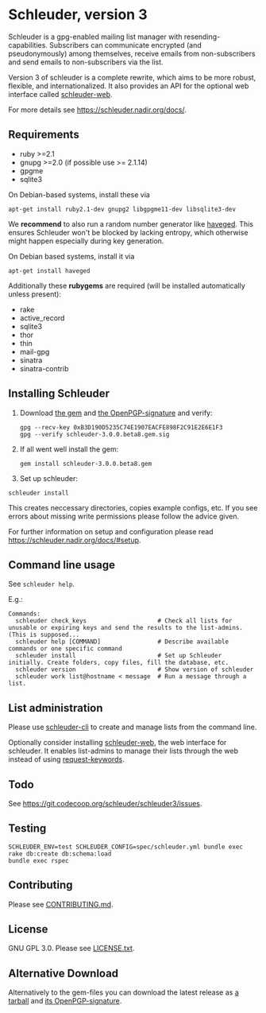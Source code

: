 Schleuder, version 3
======================================

Schleuder is a gpg-enabled mailing list manager with resending-capabilities. Subscribers can communicate encrypted (and pseudonymously) among themselves, receive emails from non-subscribers and send emails to non-subscribers via the list.

Version 3 of schleuder is a complete rewrite, which aims to be more robust, flexible, and internationalized. It
also provides an API for the optional web interface called [schleuder-web](https://git.codecoop.org/schleuder/schleuder-web).

For more details see <https://schleuder.nadir.org/docs/>.

Requirements
------------
* ruby  >=2.1
* gnupg >=2.0 (if possible use >= 2.1.14)
* gpgme
* sqlite3

On Debian-based systems, install these via

    apt-get install ruby2.1-dev gnupg2 libgpgme11-dev libsqlite3-dev


We **recommend** to also run a random number generator like [haveged](http://www.issihosts.com/haveged/). This ensures Schleuder won't be blocked by lacking entropy, which otherwise might happen especially during key generation.

On Debian based systems, install it via

    apt-get install haveged


Additionally these **rubygems** are required (will be installed automatically unless present):

* rake
* active_record
* sqlite3
* thor
* thin
* mail-gpg
* sinatra
* sinatra-contrib


Installing Schleuder
------------

1. Download [the gem](https://git.codecoop.org/schleuder/schleuder3/raw/master/gems/schleuder-3.0.0.beta8.gem) and [the OpenPGP-signature](https://git.codecoop.org/schleuder/schleuder3/raw/master/gems/schleuder-3.0.0.beta8.gem.sig) and verify:
   ```
   gpg --recv-key 0xB3D190D5235C74E1907EACFE898F2C91E2E6E1F3
   gpg --verify schleuder-3.0.0.beta8.gem.sig
   ```

2. If all went well install the gem:
   ```
   gem install schleuder-3.0.0.beta8.gem
   ```

3. Set up schleuder:
  ```
  schleuder install
  ```
  This creates neccessary directories, copies example configs, etc. If you see errors about missing write permissions please follow the advice given.


For further information on setup and configuration please read <https://schleuder.nadir.org/docs/#setup>.


Command line usage
-----------------

See `schleuder help`.

E.g.:

    Commands:
      schleuder check_keys                    # Check all lists for unusable or expiring keys and send the results to the list-admins. (This is supposed...
      schleuder help [COMMAND]                # Describe available commands or one specific command
      schleuder install                       # Set up Schleuder initially. Create folders, copy files, fill the database, etc.
      schleuder version                       # Show version of schleuder
      schleuder work list@hostname < message  # Run a message through a list.

List administration
-------------------

Please use
[schleuder-cli](https://git.codecoop.org/schleuder/schleuder-cli) to create and
manage lists from the command line.

Optionally consider installing
[schleuder-web](https://git.codecoop.org/schleuder/schleuder-web), the web
interface for schleuder. It enables list-admins to manage their lists through
the web instead of using [request-keywords](https://schleuder.nadir.org/docs/#subscription-and-key-management).



Todo
----

See <https://git.codecoop.org/schleuder/schleuder3/issues>.

Testing
-------

    SCHLEUDER_ENV=test SCHLEUDER_CONFIG=spec/schleuder.yml bundle exec rake db:create db:schema:load
    bundle exec rspec


Contributing
------------

Please see [CONTRIBUTING.md](CONTRIBUTING.md).


License
-------

GNU GPL 3.0. Please see [LICENSE.txt](LICENSE.txt).


Alternative Download
--------------------

Alternatively to the gem-files you can download the latest release as [a tarball](https://git.codecoop.org/schleuder/schleuder3/raw/master/gems/schleuder-3.0.0.beta8.tar.gz) and [its OpenPGP-signature](https://git.codecoop.org/schleuder/schleuder3/raw/master/gems/schleuder-3.0.0.beta8.tar.gz.sig).
